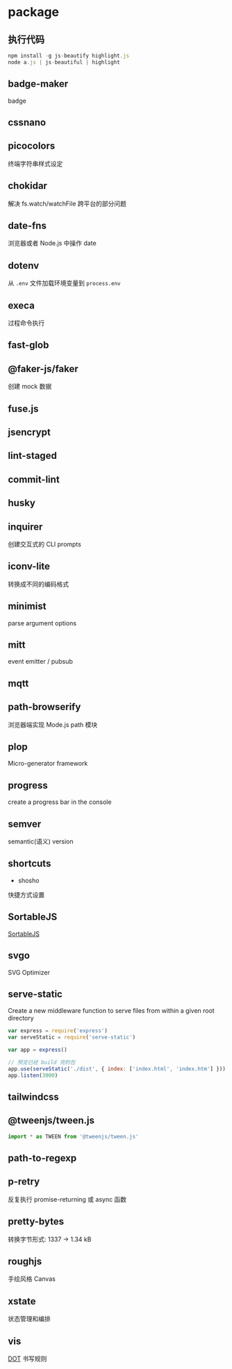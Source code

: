 # package

## 执行代码

```js
npm install -g js-beautify highlight.js
node a.js | js-beautiful | highlight
```

## badge-maker

badge

## cssnano

## picocolors

终端字符串样式设定

## chokidar

解决 fs.watch/watchFile 跨平台的部分问题

## date-fns

浏览器或者 Node.js 中操作 date

## dotenv

从 `.env` 文件加载环境变量到 `process.env`

## execa

过程命令执行

## fast-glob

## @faker-js/faker

创建 mock 数据

## fuse.js

## jsencrypt

## lint-staged

## commit-lint

## husky

## inquirer

创建交互式的 CLI prompts

## iconv-lite

转换成不同的编码格式

## minimist

parse argument options

## mitt

event emitter / pubsub

## mqtt

## path-browserify

浏览器端实现 Mode.js path 模块

## plop

Micro-generator framework

## progress

create a progress bar in the console

## semver

semantic(语义) version

## shortcuts

- shosho

快捷方式设置

## SortableJS

[SortableJS](https://github.com/SortableJS)

## svgo

SVG Optimizer

## serve-static

Create a new middleware function to serve files from within a given root directory

```js
var express = require('express')
var serveStatic = require('serve-static')

var app = express()

// 预览已经 build 完的包
app.use(serveStatic('./dist', { index: ['index.html', 'index.htm'] }))
app.listen(3000)
```

## tailwindcss

## @tweenjs/tween.js

```js
import * as TWEEN from '@tweenjs/tween.js'
```

## path-to-regexp

## p-retry

反复执行 promise-returning 或 async 函数

## pretty-bytes

转换字节形式: 1337 → 1.34 kB

## roughjs

手绘风格 Canvas

## xstate

状态管理和编排

## vis

[DOT](https://renenyffenegger.ch/notes/tools/Graphviz/examples/index) 书写规则
